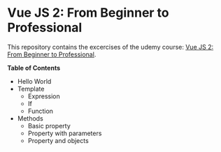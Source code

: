 # Vue JS 2: From Beginner to Professional 

This repository contains the excercises of the udemy course:
 [Vue JS 2: From Beginner to Professional](https://www.udemy.com/vuejs-from-beginner-to-professional/).
 
 <b>Table of Contents</b>
 
 * Hello World
 * Template
    * Expression
    * If
    * Function
 * Methods
    * Basic property
    * Property with parameters
    * Property and objects